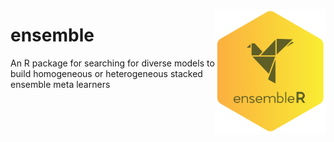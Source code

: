 <a href="https://github.com/haghish/ensembleR"><img src='man/figures/logo.PNG' align="right" height="200" /></a>

# ensemble
An R package for searching for diverse models to build homogeneous or heterogeneous stacked ensemble meta learners

